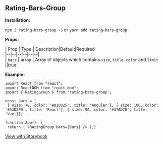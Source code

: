 
  
## Rating-Bars-Group  
  
  **Installation:**  
  
  `npm i rating-bars-group -S` or `yarn add rating-bars-group`  
  
  **Props:**  
  
  | Prop | Type | Description|Default|Required  
|--|--|--|--|--|--|   
| `bars` | array | Array of objects which contains `size`, `title`, `color` and `limit` ||true
  
  **Example:**  
````  
import React from "react";  
import ReactDOM from "react-dom";  
import { RatingGroup } from 'rating-bars-group';  
  
const bars = [  
 { size: 70, color: '#D20025', title: 'Angular'}, { size: 100, color: '#53D2F9', title: 'React'}, { size: 90, color: '#37AD70', title: 'Vue'}];  
  
function App()  {  
 return ( <RatingGroup bars={bars} /> );}  
````  
  
[View with Storybook](https://determined-einstein-121cee.netlify.com/?path=/story/storybook-knobs--props)
